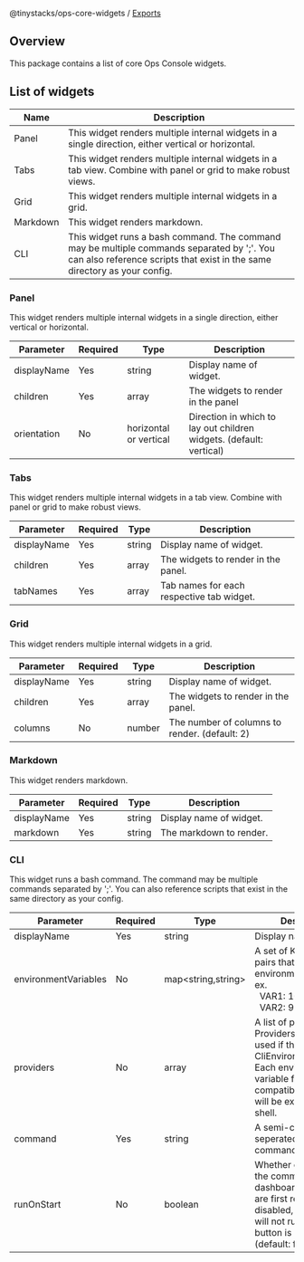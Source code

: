 @tinystacks/ops-core-widgets / [Exports](modules.md)

## Overview
This package contains a list of core Ops Console widgets.

## List of widgets
|Name|Description|
|---------|---------|
|Panel|This widget renders multiple internal widgets in a single direction, either vertical or horizontal.
|Tabs|This widget renders multiple internal widgets in a tab view. Combine with panel or grid to make robust views.
|Grid|This widget renders multiple internal widgets in a grid.
|Markdown|This widget renders markdown.
|CLI|This widget runs a bash command. The command may be multiple commands separated by ';'. You can also reference scripts that exist in the same directory as your config.

### Panel
This widget renders multiple internal widgets in a single direction, either vertical or horizontal.

|Parameter|Required|Type|Description|
|---------|---------|---------|---------|
|displayName|Yes|string|Display name of widget.
|children|Yes|array<Widget>|The widgets to render in the panel
|orientation|No|horizontal or vertical|Direction in which to lay out children widgets. (default: vertical)

### Tabs
This widget renders multiple internal widgets in a tab view. Combine with panel or grid to make robust views.

|Parameter|Required|Type|Description|
|---------|---------|---------|---------|
|displayName|Yes|string|Display name of widget.
|children|Yes|array<Widget>|The widgets to render in the panel.
|tabNames|Yes|array<string>|Tab names for each respective tab widget.

### Grid
This widget renders multiple internal widgets in a grid.

|Parameter|Required|Type|Description|
|---------|---------|---------|---------|
|displayName|Yes|string|Display name of widget.
|children|Yes|array<Widget>|The widgets to render in the panel.
|columns|No|number|The number of columns to render. (default: 2)

### Markdown
This widget renders markdown.

|Parameter|Required|Type|Description|
|---------|---------|---------|---------|
|displayName|Yes|string|Display name of widget.
|markdown|Yes|string|The markdown to render.

### CLI
This widget runs a bash command. The command may be multiple commands separated by ';'. You can also reference scripts that exist in the same directory as your config.

|Parameter|Required|Type|Description|
|---------|---------|---------|---------|
|displayName|Yes|string|Display name of widget.
|environmentVariables|No|map<string,string>|A set of Key-Value pairs that set the environment. <br/>ex.<br/>&nbsp;&nbsp;VAR1: 10<br/>&nbsp;&nbsp;VAR2: 9
|providers|No|array<Widget>|A list of providers. Providers will only be used if they implement CliEnvironmentProvider. Each environment variable from compatible providers will be exported to the shell.
|command|Yes|string|A semi-colon seperated set of commands.
|runOnStart|No|boolean|Whether or not to run the command when the dashboard and widget are first rendered. If disabled, the command will not run until the run button is pressed. (default: false)
